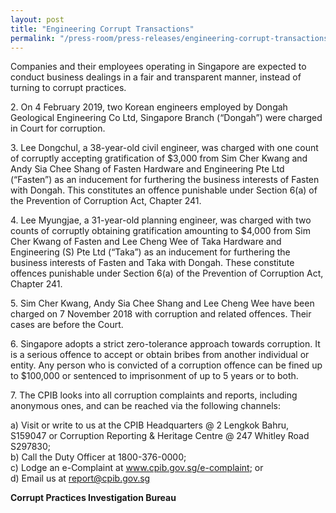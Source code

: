 ```yaml
---
layout: post
title: "Engineering Corrupt Transactions"
permalink: "/press-room/press-releases/engineering-corrupt-transactions"
---
```

Companies and their employees operating in Singapore are expected to conduct business dealings in a fair and transparent manner, instead of turning to corrupt practices. 

2\.        On 4 February 2019, two Korean engineers employed by Dongah Geological Engineering Co Ltd, Singapore Branch (“Dongah”) were charged in Court for corruption. 

3\.         Lee Dongchul, a 38-year-old civil engineer, was charged with one count of corruptly accepting gratification of $3,000 from Sim Cher Kwang and Andy Sia Chee Shang of Fasten Hardware and Engineering Pte Ltd (“Fasten”) as an inducement for furthering the business interests of Fasten with Dongah. This constitutes an offence punishable under Section 6(a) of the Prevention of Corruption Act, Chapter 241.

4\.         Lee Myungjae, a 31-year-old planning engineer, was charged with two counts of corruptly obtaining gratification amounting to $4,000 from Sim Cher Kwang of Fasten and Lee Cheng Wee of Taka Hardware and Engineering (S) Pte Ltd (“Taka”) as an inducement for furthering the business interests of Fasten and Taka with Dongah. These constitute offences punishable under Section 6(a) of the Prevention of Corruption Act, Chapter 241.

5\.         Sim Cher Kwang, Andy Sia Chee Shang and Lee Cheng Wee have been charged on 7 November 2018 with corruption and related offences. Their cases are before the Court. 

6\.         Singapore adopts a strict zero-tolerance approach towards corruption. It is a serious offence to accept or obtain bribes from another individual or entity. Any person who is convicted of a corruption offence can be fined up to $100,000 or sentenced to imprisonment of up to 5 years or to both.

7\.         The CPIB looks into all corruption complaints and reports, including anonymous ones, and can be reached via the following channels:

a) Visit or write to us at the CPIB Headquarters @ 2 Lengkok Bahru, S159047 or Corruption Reporting & Heritage Centre @ 247 Whitley Road S297830;<br />
b) Call the Duty Officer at 1800-376-0000;<br />
c) Lodge an e-Complaint at <a href="https://www.cpib.gov.sg/e-complaint"><span style="color: #0066cc;">www.cpib.gov.sg/e-complaint</span></a>; or<br />
d) Email us at <a class="spamspan" href="mailto:report@cpib.gov.sg">report@cpib.gov.sg</a>

**Corrupt Practices Investigation Bureau**
